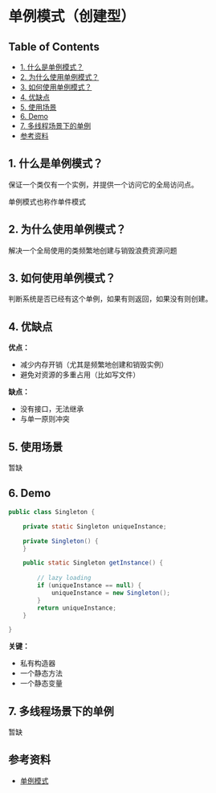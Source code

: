 # 单例模式（创建型）

Table of Contents
-----------------

* [1. 什么是单例模式？](#1-什么是单例模式)
* [2. 为什么使用单例模式？](#2-为什么使用单例模式)
* [3. 如何使用单例模式？](#3-如何使用单例模式)
* [4. 优缺点](#4-优缺点)
* [5. 使用场景](#5-使用场景)
* [6. Demo](#6-demo)
* [7. 多线程场景下的单例](#7-多线程场景下的单例)
* [参考资料](#参考资料)





## 1. 什么是单例模式？

保证一个类仅有一个实例，并提供一个访问它的全局访问点。

单例模式也称作单件模式



## 2. 为什么使用单例模式？

解决一个全局使用的类频繁地创建与销毁浪费资源问题





## 3. 如何使用单例模式？

判断系统是否已经有这个单例，如果有则返回，如果没有则创建。





## 4. 优缺点

**优点：**

- 减少内存开销（尤其是频繁地创建和销毁实例）
- 避免对资源的多重占用（比如写文件）



**缺点：**

- 没有接口，无法继承
- 与单一原则冲突



## 5. 使用场景

暂缺



## 6. Demo

```java
public class Singleton {

    private static Singleton uniqueInstance;

    private Singleton() {
    }

    public static Singleton getInstance() {
        
        // lazy loading
        if (uniqueInstance == null) {
            uniqueInstance = new Singleton();
        }
        return uniqueInstance;
    }

}
```

**关键：**

- 私有构造器
- 一个静态方法
- 一个静态变量



## 7. 多线程场景下的单例

暂缺










## 参考资料

- [单例模式](https://www.runoob.com/design-pattern/singleton-pattern.html)